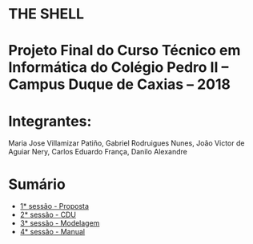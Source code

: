 # THE SHELL

# Projeto Final do Curso Técnico em Informática do Colégio Pedro II – Campus Duque de Caxias – 2018

# Integrantes:
Maria Jose Villamizar Patiño, Gabriel Rodruigues Nunes, João Victor de Aguiar Nery, Carlos Eduardo França, Danilo Alexandre

# Sumário
- [1* sessão - Proposta](#1*-sessão---Proposta)
- [2* sessão - CDU](#2*-sessão---CDU)
- [3* sessão - Modelagem](#3*-sessão---Modelagem)
- [4* sessão - Manual](#4*-sessão---Manual)

